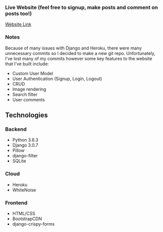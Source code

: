### Live Website (feel free to signup, make posts and comment on posts too!)
[Website Link](https://photo-media-share.herokuapp.com/)

### Notes
Because of many issues with Django and Heroku, there were many unnecessary commits so I decided to make a new git repo. Unfortunately, I've lost many of my commits however some key features to the website that I've built include: 
- Custom User Model
- User Authentication (Signup, Login, Logout)
- CRUD
- Image rendering
- Search filter
- User comments

## Technologies
### Backend

- Python 3.8.3
- Django 3.0.7
- Pillow 
- django-filter 
- SQLite 

### Cloud

- Heroku
- WhiteNoise

### Frontend

- HTML/CSS
- BootstrapCDN
- django-crispy-forms 
